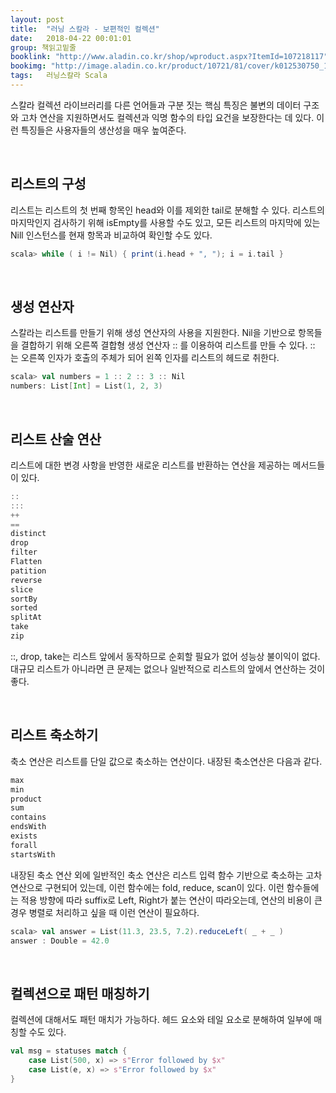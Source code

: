 ```yaml
---
layout: post
title:  "러닝 스칼라 - 보편적인 컬렉션"
date:   2018-04-22 00:01:01
group: 책읽고밑줄
booklink: "http://www.aladin.co.kr/shop/wproduct.aspx?ItemId=107218117"
bookimg: "http://image.aladin.co.kr/product/10721/81/cover/k012530750_1.jpg"
tags:	러닝스칼라 Scala
---
```


스칼라 컬렉션 라이브러리를 다른 언어들과 구분 짓는 핵심 특징은 불변의 데이터 구조와 고차 연산을 지원하면서도 컬렉션과 익명 함수의 타입 요건을 보장한다는 데 있다. 이런 특징들은 사용자들의 생산성을 매우 높여준다. 

<br/>

## 리스트의 구성
리스트는 리스트의 첫 번째 항목인 head와 이를 제외한 tail로 분해할 수 있다. 
리스트의 마지막인지 검사하기 위해 isEmpty를 사용할 수도 있고, 모든 리스트의 마지막에 있는 Nill 인스턴스를 현재 항목과 비교하여 확인할 수도 있다. 

```scala
scala> while ( i != Nil) { print(i.head + ", "); i = i.tail }
```

<br/>

## 생성 연산자
스칼라는 리스트를 만들기 위해 생성 연산자의 사용을 지원한다. Nil을 기반으로 항목들을 결합하기 위해 오른쪽 결합형 생성 연산자 :: 를 이용하여 리스트를 만들 수 있다. :: 는 오른쪽 인자가 호출의 주체가 되어 왼쪽 인자를 리스트의 헤드로 취한다. 

```scala
scala> val numbers = 1 :: 2 :: 3 :: Nil
numbers: List[Int] = List(1, 2, 3)
```

<br/>

## 리스트 산술 연산
리스트에 대한 변경 사항을 반영한 새로운 리스트를 반환하는 연산을 제공하는 메서드들이 있다. 

```scala
::
:::
++
==
distinct
drop
filter
Flatten
patition
reverse
slice
sortBy
sorted
splitAt
take
zip
```

::, drop, take는 리스트 앞에서 동작하므로 순회할 필요가 없어 성능상 불이익이 없다. 대규모 리스트가 아니라면 큰 문제는 없으나 일반적으로 리스트의 앞에서 연산하는 것이 좋다. 

<br/>

## 리스트 축소하기
축소 연산은 리스트를 단일 값으로 축소하는 연산이다. 내장된 축소연산은 다음과 같다. 

```scala
max
min
product
sum
contains
endsWith
exists
forall
startsWith
```

내장된 축소 연산 외에 일반적인 축소 연산은 리스트 입력 함수 기반으로 축소하는 고차연산으로 구현되어 있는데, 이런 함수에는 fold, reduce, scan이 있다. 이런 함수들에는 적용 방향에 따라 suffix로 Left, Right가 붙는 연산이 따라오는데, 연산의 비용이 큰 경우 병렬로 처리하고 싶을 때 이런 연산이 필요하다. 

```scala
scala> val answer = List(11.3, 23.5, 7.2).reduceLeft( _ + _ )
answer : Double = 42.0
```

<br/>

## 컬렉션으로 패턴 매칭하기
컬렉션에 대해서도 패턴 매치가 가능하다. 헤드 요소와 테일 요소로 분해하여 일부에 매칭할 수도 있다. 

```scala
val msg = statuses match {
    case List(500, x) => s"Error followed by $x"
    case List(e, x) => s"Error followed by $x"
}
```
 
<br/>